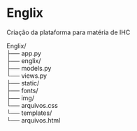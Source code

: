 # Englix
Criação da plataforma para matéria de IHC

Englix/<br/>
  ├── app.py<br/>
  ├── englix/<br/>
       ├── models.py<br/>
       └── views.py<br/>
 ├── static/<br/>
       ├── fonts/<br/>
       ├── img/<br/>
       └── arquivos.css<br/>
 └── templates/<br/>
      └── arquivos.html<br/>
